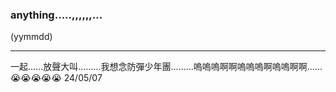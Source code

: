 ### anything.....,,,,,,...
(yymmdd)

---


一起......放聲大叫.........我想念防彈少年團.........嗚嗚嗚啊啊嗚嗚嗚啊嗚嗚啊啊......😭😭😭😭😭 24/05/07 
